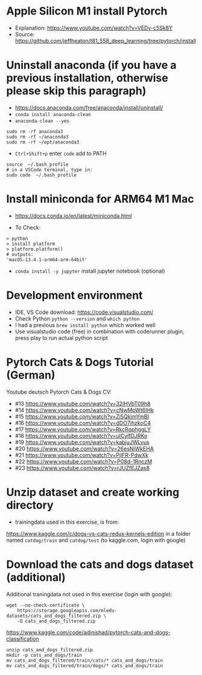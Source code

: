 # Apple Silicon M1 install Pytorch

- Explanation: https://www.youtube.com/watch?v=VEDy-c5Sk8Y
- Source: https://github.com/jeffheaton/t81_558_deep_learning/tree/pytorch/install

# Uninstall anaconda (if you have a previous installation, otherwise please skip this paragraph)

- https://docs.anaconda.com/free/anaconda/install/uninstall/
- `conda install anaconda-clean`
- `anaconda-clean --yes`
``` 
sudo rm -rf anaconda3
sudo rm -rf ~/anaconda3
sudo rm -rf ~/opt/anaconda3

```

- `Ctrl+Shift+p` enter `code` add to PATH
```
source  ~/.bash_profile
# in a VSCode terminal, type in:
sudo code  ~/.bash_profile  
```

# Install miniconda for ARM64 M1 Mac

- https://docs.conda.io/en/latest/miniconda.html

- To Check:
```
> python
> install platform
> platform.platform()
# outputs:
'macOS-13.4.1-arm64-arm-64bit'
```

- `conda install -y jupyter` install jupyter notebook (optional)

# Development environment

- IDE, VS Code download: https://code.visualstudio.com/
- Check Python `python --version` and `which python`
- I had a previous  `brew install python` which worked well
- Use visualstudio code (free) in combination with coderunner plugin, press play to run actual python script

# Pytorch Cats & Dogs Tutorial (German)

Youtube deutsch Pytorch Cats & Dogs CV:

- #13 https://www.youtube.com/watch?v=32lHVbT09h8
- #14 https://www.youtube.com/watch?v=cNwMpWt6IHk
- #15 https://www.youtube.com/watch?v=Zj5QkjmYmBI
- #16 https://www.youtube.com/watch?v=dDO7ihzkoC4
- #17 https://www.youtube.com/watch?v=RkcRqphggLY
- #18 https://www.youtube.com/watch?v=ulCylfDJRKo
- #19 https://www.youtube.com/watch?v=kabjuJWLvus
- #20 https://www.youtube.com/watch?v=26esNjWkEHA
- #21 https://www.youtube.com/watch?v=PjlFR-PdwXk
- #22 https://www.youtube.com/watch?v=P08d-1RnczM
- #23 https://www.youtube.com/watch?v=rJUZfEJZas8

# Unzip dataset and create working directory

- trainingdata used in this exercise, is from: 

https://www.kaggle.com/c/dogs-vs-cats-redux-kernels-edition
in a folder named `catdog/train` and `catdog/test`
(to kaggle.com, login with google)

# Download the cats and dogs dataset (additional)

Additional traningdata not used in this exercise (login with google):
````
wget --no-check-certificate \
    https://storage.googleapis.com/mledu-datasets/cats_and_dogs_filtered.zip \
    -O cats_and_dogs_filtered.zip
````



https://www.kaggle.com/code/adinishad/pytorch-cats-and-dogs-classification
````
unzip cats_and_dogs_filtered.zip
mkdir -p cats_and_dogs/train
mv cats_and_dogs_filtered/train/cats/* cats_and_dogs/train
mv cats_and_dogs_filtered/train/dogs/* cats_and_dogs/train
`````

